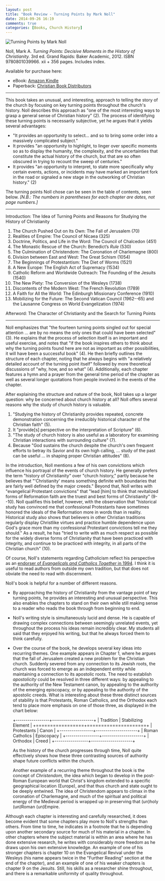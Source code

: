 ```yaml
---
layout: post
title: "Book Review - Turning Points by Mark Noll"
date: 2014-09-26 16:19
comments: true
categories: [Books, Church History]
---
```


![Turning Points by Mark Noll](http://duncanjohnson.ca/images/2013/12/noll.jpg)

Noll, Mark A. *Turning Points: Decisive Moments in the History of Christianity.* 3rd ed. Grand Rapids: Baker Academic, 2012. ISBN 9780801039966. xii + 356 pages. Includes index.

Available for purchase here:

* eBook: [Amazon Kindle][noll-kindle]
* Paperback: [Christian Book Distributors][noll-paperback]

[noll-kindle]: http://www.amazon.ca/gp/product/B0085BAEIO/ref=as_li_ss_tl?ie=UTF8&camp=15121&creative=390961&creativeASIN=B0085BAEIO&linkCode=as2&tag=duncanjohns04-20
[noll-paperback]: http://www.christianbook.com/Christian/Books/product?event=AFF&p=1178855&item_no=039966

---

This book takes an unusual, and interesting, approach to telling the story of the church by focusing on key turning points throughout the church's history. Noll describes this approach as "one of the most interesting ways to grasp a general sense of Christian history" (2). The process of identifying these turning points is necessarily subjective, yet he argues that it yields several advantages:

* "It provides an opportunity to select... and so to bring some order into a massively complicated subject."
* It provides "an opportunity to highlight, to linger over specific moments so as to display the humanity, the complexity, and the uncertainties that constitute the actual history of the church, but that are so often obscured in trying to recount the sweep of centuries."
* It provides "an opportunity to interpret, to state more specifically why certain events, actions, or incidents may have marked an important fork in the road or signaled a new stage in the outworking of Christian history." (2)

The turning points Noll chose can be seen in the table of contents, seen below. *[N.B.: The numbers in parentheses for each chapter are dates, not page numbers.]*

---

Introduction: The Idea of Turning Points and Reasons for Studying the History of Christianity 

1. The Church Pushed Out on Its Own: The Fall of Jerusalem (70) 
2. Realities of Empire: The Council of Nicaea (325) 
3. Doctrine, Politics, and Life in the Word: The Council of Chalcedon (451) 
4. The Monastic Rescue of the Church: Benedict’s *Rule* (530)
5. The Culmination of Christendom: The Coronation of Charlemagne (800)
6. Division between East and West: The Great Schism (1054)
7. The Beginnings of Protestantism: The Diet of Worms (1521)
8. A New Europe: The English Act of Supremacy (1534)
9. Catholic Reform and Worldwide Outreach: The Founding of the Jesuits (1540)
10. The New Piety: The Conversion of the Wesleys (1738)
11. Discontents of the Modern West: The French Revolution (1789)
12. A Faith for All the World: The Edinburgh Missionary Conference (1910)
13. Mobilizing for the Future: The Second Vatican Council (1962--65) and the Lausanne Congress on World Evangelization (1974)

Afterword: The Character of Christianity and the Search for Turning Points

---

Noll emphasizes that "the fourteen turning points singled out for special attention ... are by no means the only ones that could have been selected" (3). He explains that the process of selection itself is an important and useful exercise, and notes that "if the book inspires others to think about why the turning points found here are not as important as other possibilities, it will have been a successful book" (4). He then briefly outlines the structure of each chapter, noting that he always begins with "a relatively detailed account of the turning point itself" followed by more theoretical discussions of "why, how, and so what" (4). Additionally, each chapter features a hymn and a prayer from the general time period of the chapter as well as several longer quotations from people involved in the events of the chapter. 

After explaining the structure and nature of the book, Noll takes up a larger question: why be concerned about church history at all? Noll offers several reasons why the study of church history is valuable.

1. "Studying the history of Christianity provides repeated, concrete demonstration concerning the irreducibly historical character of the Christian faith" (5).
2. It "provide[s] perspective on the interpretation of Scripture" (6).
3. "The study of church history is also useful as a laboratory for examining Christian interactions with surrounding culture" (7).
4. Because "God sustains the church despite the church's own frequent efforts to betray its Savior and its own high calling, ... study of the past can be useful ... in shaping proper Christian attitudes" (8).

In the introduction, Noll mentions a few of his own convictions which influence his portrayal of the events of church history. He generally prefers the term "history of Christianity" over "church history," partly because he believes that "'Christianity' means something definite with boundaries that are fairly well defined by the major creeds." Beyond that, Noll writes with "evangelical Protestant convictions" that "lead [him] to think that revitalized forms of Reformation faith are the truest and best forms of Christianity" (9--10). Noll qualifies this belief, however, with the observation that "historical study has convinced me that confessional Protestants have sometimes honored the ideals of the Reformation more in words than in reality. Historical study also shows that believers in other Christian traditions regularly display Christlike virtues and practice humble dependence upon God's grace more than my confessional Protestant convictions tell me they should." As a result, he has "tried to write with as much respect as possible for the widely diverse forms of Christianity that have been practiced with integrity, and continue to be practiced with integrity, in all parts of the Christian church" (10).

Of course, Noll's statements regarding Catholicism reflect his perspective as an [endorser of *Evangelicals and Catholics Together* in 1994](http://en.wikipedia.org/wiki/Evangelicals_and_Catholics_Together#Endorsed_By). I think it is useful to read authors from outside my own tradition, but that does not obviate the need to read with discernment.

Noll's book is helpful for a number of different reasons. 

* By approaching the history of Christianity from the vantage point of key turning points, he provides an interesting and unusual perspective. This also enables the chapters to stand on their own while still making sense to a reader who reads the book through from beginning to end.
* Noll's writing style is simultaneously lucid and dense. He is capable of drawing complex connections between seemingly unrelated events, yet throughout the process his ideas remain incredibly clear. My students all said that they enjoyed his writing, but that he always forced them to think carefully.
* Over the course of the book, he develops several key ideas into recurring themes. One example appears in Chapter 1, where he argues that the fall of Jerusalem created a new problem for the Christian church. Suddenly severed from any connection to its Jewish roots, the church was forced to emerge as an independent entity while maintaining a connection to its apostolic roots. The need to establish *apostolicity* could be resolved in three different ways: by appealing to the authority of the New Testament canon, by appealing to the authority of the emerging episcopacy, or by appealing to the authority of the apostolic creeds. What is interesting about these three distinct sources of stability is that Protestants, Roman Catholics, and the Orthodox each tend to place more emphasis on one of those three, as displayed in the chart below:

	+-----------------+---------------------+
	| Tradition       | Stabilizing Element |
	+=================+=====================+
	| Protestants     | Canon               |
	+-----------------+---------------------+
	| Roman Catholics | Episcopacy          |
	+-----------------+---------------------+
	| Orthodox        | Creed               |
	+-----------------+---------------------+

	As the history of the church progresses through time, Noll quite effectively shows how these three contrasting sources of authority shape future conflicts within the church.

	Another example of a recurring theme throughout the book is the concept of *Christendom,* the idea which began to develop in the post-Roman European world that Christ's kingdom extended to a specific geographical location (Europe), and that thus church and state ought to be deeply entwined. The idea of Christendom appears to climax in the coronation of Charlemagne, and much of the spiritual and political energy of the Medieval period is wrapped up in preserving that (un)holy (un)Roman (un)Empire.

Although each chapter is interesting and carefully researched, it does become evident that some chapters play more to Noll's strengths than others. From time to time, he indicates in a footnote that he is depending upon another secondary source for much of his material in a chapter. In other chapters where the subject material is within an area where he has done extensive research, he writes with considerably more freedom as he draws upon his own extensive knowledge. An example of one of his stronger chapters is chapter 10 on the Evangelical Revival under the Wesleys (his name appears twice in the "Further Reading" section at the end of the chapter), and an example of one of his weaker chapters is chapter 9 on the Jesuits. Still, his skills as a researcher shine throughout, and there is a remarkable uniformity of quality throughout.